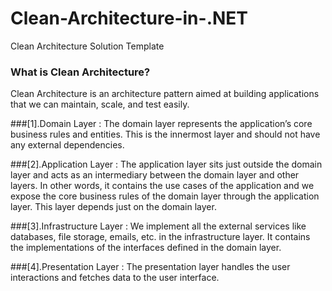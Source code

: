 # Clean-Architecture-in-.NET
Clean Architecture Solution Template 


### What is Clean Architecture?
Clean Architecture is an architecture pattern aimed at building applications that we can maintain, scale, and test easily.


###[1].Domain Layer :
The domain layer represents the application’s core business rules and entities. This is the innermost layer and should not have any external dependencies.

###[2].Application Layer :
The application layer sits just outside the domain layer and acts as an intermediary between the domain layer and other layers. In other words, it contains the use cases of the application and we expose the core business rules of the domain layer through the application layer. This layer depends just on the domain layer.

###[3].Infrastructure Layer :
We implement all the external services like databases, file storage, emails, etc. in the infrastructure layer. It contains the implementations of the interfaces defined in the domain layer.

###[4].Presentation Layer :
The presentation layer handles the user interactions and fetches data to the user interface.
